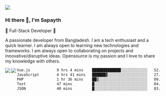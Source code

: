 <!-- **sapayth/sapayth** is a ✨ _special_ ✨ repository because its `README.md` (this file) appears on your GitHub profile.

Here are some ideas to get you started:

- 🔭 I’m currently working on ...
- 🌱 I’m currently learning ...
- 👯 I’m looking to collaborate on ...
- 🤔 I’m looking for help with ...
- 💬 Ask me about ...
- 📫 How to reach me: ...
- 😄 Pronouns: ...
- ⚡ Fun fact: ...
-->
![](https://user-images.githubusercontent.com/74038190/226190894-18e959ba-d458-4a94-ac44-790190f2a947.gif)
### Hi there 👋, I'm Sapayth

🚀 Full-Stack Developer 🚀

A passionate developer from Bangladesh. I am a tech enthusiast and a quick learner. I am always open to learning new technologies and frameworks. I am always open to collaborating on projects and innovative/disruptive ideas. Opensource is my passion and I love to share my knowledge with others.

<div>
<a href="https://github.com/sapayth/github-readme-stats">
  <img align="left" src="https://github-readme-stats.vercel.app/api?username=sapayth&show_icons=true&count_private=true" />
</a>
<a href="https://github.com/sapayth/github-readme-stats">
  <img align="left" src="https://github-readme-stats.vercel.app/api/top-langs/?username=sapayth" />
</a>
</div>
<!--START_SECTION:waka-->

```txt
Vue.js            9 hrs 4 mins    █████████████░░░░░░░░░░░░   52.45 %
JavaScript        4 hrs 41 mins   ██████▓░░░░░░░░░░░░░░░░░░   27.15 %
PHP               1 hr 36 mins    ██▒░░░░░░░░░░░░░░░░░░░░░░   09.27 %
Text              47 mins         █░░░░░░░░░░░░░░░░░░░░░░░░   04.53 %
JSON              40 mins         █░░░░░░░░░░░░░░░░░░░░░░░░   03.91 %
```

<!--END_SECTION:waka-->
